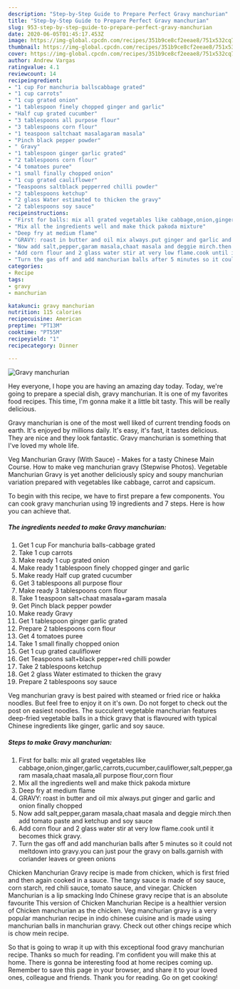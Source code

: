 ```yaml
---
description: "Step-by-Step Guide to Prepare Perfect Gravy manchurian"
title: "Step-by-Step Guide to Prepare Perfect Gravy manchurian"
slug: 953-step-by-step-guide-to-prepare-perfect-gravy-manchurian
date: 2020-06-05T01:45:17.453Z
image: https://img-global.cpcdn.com/recipes/351b9ce8cf2eeae8/751x532cq70/gravy-manchurian-recipe-main-photo.jpg
thumbnail: https://img-global.cpcdn.com/recipes/351b9ce8cf2eeae8/751x532cq70/gravy-manchurian-recipe-main-photo.jpg
cover: https://img-global.cpcdn.com/recipes/351b9ce8cf2eeae8/751x532cq70/gravy-manchurian-recipe-main-photo.jpg
author: Andrew Vargas
ratingvalue: 4.1
reviewcount: 14
recipeingredient:
- "1 cup For manchuria ballscabbage grated"
- "1 cup carrots"
- "1 cup grated onion"
- "1 tablespoon finely chopped ginger and garlic"
- "Half cup grated cucumber"
- "3 tablespoons all purpose flour"
- "3 tablespoons corn flour"
- "1 teaspoon saltchaat masalagaram masala"
- "Pinch black pepper powder"
- " Gravy"
- "1 tablespoon ginger garlic grated"
- "2 tablespoons corn flour"
- "4 tomatoes puree"
- "1 small finally chopped onion"
- "1 cup grated cauliflower"
- "Teaspoons saltblack pepperred chilli powder"
- "2 tablespoons ketchup"
- "2 glass Water estimated to thicken the gravy"
- "2 tablespoons soy sauce"
recipeinstructions:
- "First for balls: mix all grated vegetables like cabbage,onion,ginger,garlic,carrots,cucumber,cauliflower,salt,pepper,garam masala,chaat masala,all purpose flour,corn flour"
- "Mix all the ingredients well and make thick pakoda mixture"
- "Deep fry at medium flame"
- "GRAVY: roast in butter and oil mix always.put ginger and garlic and onion finally chopped"
- "Now add salt,pepper,garam masala,chaat masala and deggie mirch.then add tomato paste and ketchup and soy sauce"
- "Add corn flour and 2 glass water stir at very low flame.cook until it becomes thick gravy."
- "Turn the gas off and add manchurian balls after 5 minutes so it could not meltdown into gravy.you can just pour the gravy on balls.garnish with coriander leaves or green onions"
categories:
- Recipe
tags:
- gravy
- manchurian

katakunci: gravy manchurian 
nutrition: 115 calories
recipecuisine: American
preptime: "PT13M"
cooktime: "PT55M"
recipeyield: "1"
recipecategory: Dinner

---
```



![Gravy manchurian](https://img-global.cpcdn.com/recipes/351b9ce8cf2eeae8/751x532cq70/gravy-manchurian-recipe-main-photo.jpg)

Hey everyone, I hope you are having an amazing day today. Today, we're going to prepare a special dish, gravy manchurian. It is one of my favorites food recipes. This time, I'm gonna make it a little bit tasty. This will be really delicious.

Gravy manchurian is one of the most well liked of current trending foods on earth. It's enjoyed by millions daily. It's easy, it's fast, it tastes delicious. They are nice and they look fantastic. Gravy manchurian is something that I've loved my whole life.

Veg Manchurian Gravy (With Sauce) - Makes for a tasty Chinese Main Course. How to make veg manchurian gravy (Stepwise Photos). Vegetable Manchurian Gravy is yet another deliciously spicy and soupy manchurian variation prepared with vegetables like cabbage, carrot and capsicum.


To begin with this recipe, we have to first prepare a few components. You can cook gravy manchurian using 19 ingredients and 7 steps. Here is how you can achieve that.

<!--inarticleads1-->

##### The ingredients needed to make Gravy manchurian:

1. Get 1 cup For manchuria balls-cabbage grated
1. Take 1 cup carrots
1. Make ready 1 cup grated onion
1. Make ready 1 tablespoon finely chopped ginger and garlic
1. Make ready Half cup grated cucumber
1. Get 3 tablespoons all purpose flour
1. Make ready 3 tablespoons corn flour
1. Take 1 teaspoon salt+chaat masala+garam masala
1. Get Pinch black pepper powder
1. Make ready  Gravy
1. Get 1 tablespoon ginger garlic grated
1. Prepare 2 tablespoons corn flour
1. Get 4 tomatoes puree
1. Take 1 small finally chopped onion
1. Get 1 cup grated cauliflower
1. Get Teaspoons salt+black pepper+red chilli powder
1. Take 2 tablespoons ketchup
1. Get 2 glass Water estimated to thicken the gravy
1. Prepare 2 tablespoons soy sauce


Veg manchurian gravy is best paired with steamed or fried rice or hakka noodles. But feel free to enjoy it on it&#39;s own. Do not forget to check out the post on easiest noodles. The succulent vegetable manchurian features deep-fried vegetable balls in a thick gravy that is flavoured with typical Chinese ingredients like ginger, garlic and soy sauce. 

<!--inarticleads2-->

##### Steps to make Gravy manchurian:

1. First for balls: mix all grated vegetables like cabbage,onion,ginger,garlic,carrots,cucumber,cauliflower,salt,pepper,garam masala,chaat masala,all purpose flour,corn flour
1. Mix all the ingredients well and make thick pakoda mixture
1. Deep fry at medium flame
1. GRAVY: roast in butter and oil mix always.put ginger and garlic and onion finally chopped
1. Now add salt,pepper,garam masala,chaat masala and deggie mirch.then add tomato paste and ketchup and soy sauce
1. Add corn flour and 2 glass water stir at very low flame.cook until it becomes thick gravy.
1. Turn the gas off and add manchurian balls after 5 minutes so it could not meltdown into gravy.you can just pour the gravy on balls.garnish with coriander leaves or green onions


Chicken Manchurian Gravy recipe is made from chicken, which is first fried and then again cooked in a sauce. The tangy sauce is made of soy sauce, corn starch, red chili sauce, tomato sauce, and vinegar. Chicken Manchurian is a lip smacking Indo Chinese gravy recipe that is an absolute favourite This version of Chicken Manchurian Recipe is a healthier version of Chicken manchurian as the chicken. Veg manchurian gravy is a very popular manchurian recipe in indo chinese cuisine and is made using manchurian balls in manchurian gravy. Check out other chings recipe which is chow mein recipe. 

So that is going to wrap it up with this exceptional food gravy manchurian recipe. Thanks so much for reading. I'm confident you will make this at home. There is gonna be interesting food at home recipes coming up. Remember to save this page in your browser, and share it to your loved ones, colleague and friends. Thank you for reading. Go on get cooking!
